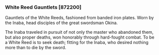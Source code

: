 ### White Reed Gauntlets [872200]

Gauntlets of the White Reeds, fashioned from banded iron plates. Worn by the Inaba, head disciples of the great swordsman Okina.

The Inaba traveled in pursuit of not only the master who abandoned them, but also proper deaths, won honorably through hard-fought combat. To be a White Reed is to seek death; fitting for the Inaba, who desired nothing more than to die by the sword.